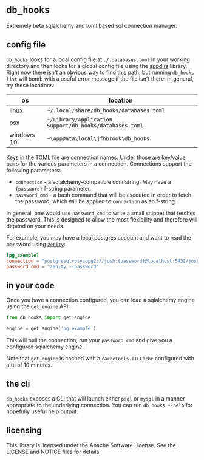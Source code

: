 # `db_hooks`

Extremely beta sqlalchemy and toml based sql connection manager.

## config file

`db_hooks` looks for a local config file at `./.databases.toml` in your working directory and then looks for a global config file using the [appdirs](https://pypi.org/project/appdirs/) library. Right now there isn't an obvious way to find this path, but running `db_hooks list` will bomb with a useful error message if the file isn't there. In general, try these locations:

|         os | location                                                |
|------------|---------------------------------------------------------|
|      linux | `~/.local/share/db_hooks/databases.toml`                |
|        osx | `~/Library/Application Support/db_hooks/databases.toml` |
| windows 10 | `~\AppData\local\jfhbrook\db_hooks`                     |

Keys in the TOML file are connection names. Under those are key/value pairs for the various parameters in a connection. Connections support the following parameters:

* `connection` - a sqlalchemy-compatible connstring. May have a `{password}` f-string parameter.
* `password_cmd` - a bash command that will be executed in order to fetch the password, which will be applied to `connection` as an f-string.

In general, one would use `password_cmd` to write a small snippet that fetches the password. This is designed to allow the most flexibility and therefore will depend on your needs.

For example, you may have a local postgres account and want to read the password using [`zenity`](https://help.gnome.org/users/zenity/):

```toml
[pg_example]
connection = "postgresql+psycopg2://josh:{password}@localhost:5432/josh"
password_cmd = "zenity --password"
```

## in your code

Once you have a connection configured, you can load a sqlalchemy engine using
the `get_engine` API:

```py
from db_hooks import get_engine

engine = get_engine('pg_example')
```

This will pull the connection, run your `password_cmd` and give you a configured sqlalchemy engine.

Note that `get_engine` is cached with a `cachetools.TTLCache` configured with a ttl of 10 minutes.

## the cli

`db_hooks` exposes a CLI that will launch either `psql` or `mysql` in a manner appropriate to the underlying connection. You can run `db_hooks --help` for hopefully useful help output.

## licensing

This library is licensed under the Apache Software License. See the LICENSE and NOTICE files for details.
